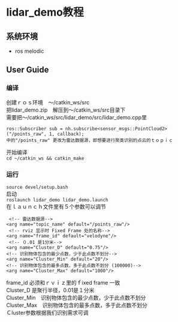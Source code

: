 # lidar_demo教程
## 系统环境
- ros melodic
## User Guide
### 编译
创建ｒｏｓ环境　～/catkin_ws/src\
把lidar_demo.zip　解压到～/catkin_ws/src目录下\
需要把～/catkin_ws/src/lidar_demo/src/lidar_demo.cpp里
``` 
ros::Subscriber sub = nh.subscribe<sensor_msgs::PointCloud2>("/points_raw", 1, callback);
中的"/points_raw" 更改为雷达数据源，即想要进行聚类识别的点云的ｔｏｐｉｃ
```
开始编译\
```cd ~/catkin_ws && catkin_make```
### 运行
```source devel/setup.bash```\
启动\
```roslaunch lidar_demo lidar_demo.launch```\
在ｌａｕｎｃｈ文件里有５个参数可以调节
```
 <!-- 雷达数据源-->
<arg name="topic_name" default="/points_raw"/> 
 <!-- rviz 显示时 Fixed Frame 处的名称-->
<arg name="frame_id" default="velodyne"/> 
 <!-- ０.01 是1分米-->
<arg name="Cluster_D" default="0.75"/>  
<!-- 识别物体包含的最少点数，少于此点数不划分-->
<arg name="Cluster_Min" default="20"/>  
<!-- 识别物体包含的最多点数，多于此点数不划分 (100000)-->
<arg name="Cluster_Max" default="1000"/> 
```
frame_id 必须和ｒｖｉｚ里的ｆixed frame 一致\
Cluster_D 是聚行半径，0.01是１分米\
Cluster_Min　识别物体包含的最少点数，少于此点数不划分\
Cluster_Max　识别物体包含的最多点数，多于此点数不划分\
Ｃluster参数根据我们识别需求可调

